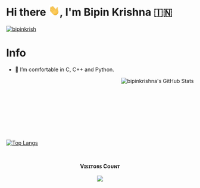 # Hi there <img src="https://raw.githubusercontent.com/ABSphreak/ABSphreak/master/gifs/Hi.gif" width="30px">, I'm Bipin Krishna 🇮🇳
<p align="left"> <a href="https://github.com/bipinkrish"><img src="https://github-profile-trophy.vercel.app/?username=bipinkrish&no-bg=true" alt="bipinkrish" /></a> </p>


# Info

- 🌱 I’m comfortable in C, C++ and Python.

<img align="right" alt="bipinkrishna's GitHub Stats" src="https://github-readme-stats.vercel.app/api?username=bipinkrish&theme=nightowl&show_icons=true&count_private=true&hide=prs" />

<br/>
<br/>
<br/>
<br/>
<br/>
<br/>
<br/>
<br/>
<br/>

[![Top Langs](https://github-readme-stats.vercel.app/api/top-langs/?username=bipinkrish)](https://github.com/bipinkrish)

[python]: https://python.org
[vs]: https://vscode.com


<br><p align="center"><b>Vɪꜱɪᴛᴏʀꜱ Cᴏᴜɴᴛ</b></p>  
<p align="center"><img align="center" src="https://profile-counter.glitch.me/{apunkanetwork}/count.svg"/></p> 
